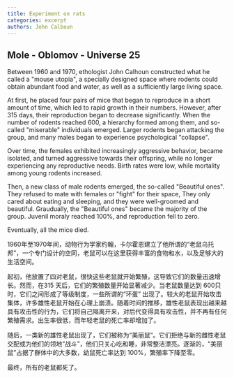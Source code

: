 ```yaml
---
title: Experiment on rats
categories: excerpt
authors: John Calboun
---
```


## Mole - Oblomov - Universe 25

Between 1960 and 1970, ethologist John Calhoun constructed what he called a "mouse utopia", a specially designed space where rodents could obtain abundant food and water, as well as a sufficiently large living space.

At first, he placed four pairs of mice that began to reproduce in a short amount of time, which led to rapid growth in their numbers. However, after 315 days, their reproduction began to decrease significantly. When the number of rodents reached 600, a hierarchy formed among them, and so-called "miserable" individuals emerged. Larger rodents began attacking the group, and many males began to experience psychological "collapse".

Over time, the females exhibited increasingly aggressive behavior, became isolated, and turned aggressive towards their offspring, while no longer experiencing any reproductive needs. Birth rates were low, while mortality among young rodents increased.

Then, a new class of male rodents emerged, the so-called "Beautiful ones". They refused to mate with females or "fight" for their space, They only cared about eating and sleeping, and they were well-groomed and beautiful. Graudually, the "Beautiful ones" became the majority of the group. Juvenil moraly reached 100%, and reproduction fell to zero.

Eventually, all the mice died.

1960年至1970年间，动物行为学家约翰，卡尔霍恩建立了他所谓的“老鼠乌托邦”，一个专门设计的空同，老鼠可以在这里获得丰富的食物和水，以及足够大的生活空间。

起初，他放置了四对老鼠，很快这些老鼠就开始繁殖，这导致它们的数量迅速增长。然而，在315 天后，它们的繁殖数量开始显著减少。当老鼠数量达到 600只时，它们之间形成了等级制度，一些所谓的“环蛋” 出现了。较大的老鼠开始攻击集体，许多雄性老鼠开始在心理上崩溃。随着时间的推移，雄性老鼠表现出越来越具有攻击性的行为，它们将自己隔离开来，对后代变得具有攻击性，并不再有任何繁殖需求。出生率很低，而年轻老鼠的死亡率却增加了。

随后，一类新的雄性老鼠出现了，它们被称为“美丽鼠”。它们拒绝与新的雌性老鼠交配或为他们的领地“战斗”，他们只关心吃和睡，非常整洁漂亮。逐渐的，“美丽鼠”占据了群体中的大多数，幼鼠死亡率达到 100%，繁殖率下降至零。

最终，所有的老鼠都死了。
